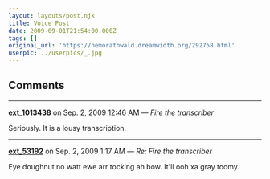 ```yaml
---
layout: layouts/post.njk
title: Voice Post
date: 2009-09-01T21:54:00.000Z
tags: []
original_url: 'https://nemorathwald.dreamwidth.org/292758.html'
userpic: ../userpics/_.jpg
---
```



## Comments

---

**[ext_1013438](https://www.dreamwidth.org/users/ext_1013438)** on Sep. 2, 2009 12:46 AM — *Fire the transcriber*

Seriously. It is a lousy transcription.

---

**[ext_53192](https://www.dreamwidth.org/users/ext_53192)** on Sep. 2, 2009 1:17 AM — *Re: Fire the transcriber*

Eye doughnut no watt ewe arr tocking ah bow. It'll ooh xa gray toomy.

